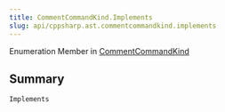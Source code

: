 ```yaml
---
title: CommentCommandKind.Implements
slug: api/cppsharp.ast.commentcommandkind.implements
---
```

Enumeration Member in [CommentCommandKind](/api/cppsharp/ast/commentcommandkind)

## Summary



```csharp
Implements
```

